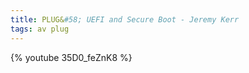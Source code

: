 ```yaml
---
title: PLUG&#58; UEFI and Secure Boot - Jeremy Kerr
tags: av plug
---
```


{% youtube 35D0_feZnK8 %}

<!--more-->

